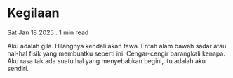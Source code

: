# Kegilaan

Sat Jan 18 2025 . 1 min read

Aku adalah gila. Hilangnya kendali akan tawa. Entah alam bawah sadar atau hal-hal fisik yang membuatku seperti ini. Cengar-cengir barangkali kenapa. Aku rasa tak ada suatu hal yang menyebabkan begini, itu adalah aku sendiri.
